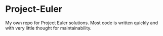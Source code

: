 Project-Euler
=============

My own  repo for Project Euler solutions. Most code is written quickly and with very little thought for maintainability.